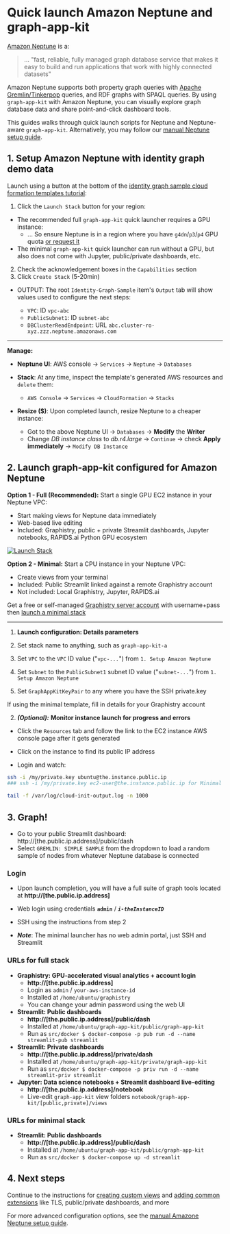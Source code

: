 # Quick launch Amazon Neptune and graph-app-kit

[Amazon Neptune](https://aws.amazon.com/neptune/) is a:

> ... &quot;fast, reliable, fully managed graph database service that makes it easy to build and run applications that work with highly connected datasets&quot;

Amazon Neptune supports both property graph queries with [Apache Gremlin/Tinkerpop](https://tinkerpop.apache.org/) queries, and RDF graphs with SPAQL queries. By using `graph-app-kit` with Amazon Neptune, you can visually explore graph database data and share point-and-click dashboard tools. 

This guides walks through quick launch scripts for Neptune and Neptune-aware `graph-app-kit`. Alternatively, you may follow our [manual Neptune setup guide](neptune-manual.md). 

## 1. Setup Amazon Neptune with identity graph demo data

Launch using a button at the bottom of the [identity graph sample cloud formation templates tutorial](https://aws.amazon.com/blogs/database/building-a-customer-identity-graph-with-amazon-neptune/):


1. Click the `Launch Stack` button for your region:
  * The recommended full `graph-app-kit` quick launcher requires a GPU instance:
     * ... So ensure Neptune is in a region where you have `g4dn`/`p3`/`p4` GPU quota [or request it](https://docs.aws.amazon.com/AWSEC2/latest/UserGuide/ec2-resource-limits.html)
  * The minimal `graph-app-kit` quick launcher can run without a GPU, but also does not come with Jupyter, public/private dashboards, etc.
2. Check the acknowledgement boxes in the `Capabilities` section
3. Click `Create Stack` (5-20min)
  *  OUTPUT: The root `Identity-Graph-Sample` item's `Output` tab will show values used to configure the next steps:

      * `VPC`: ID `vpc-abc`
      * `PublicSubnet1`: ID `subnet-abc`
      * `DBClusterReadEndpoint`: URL `abc.cluster-ro-xyz.zzz.neptune.amazonaws.com`

----

**Manage:**

* **Neptune UI**: AWS console -> `Services` -> `Neptune` -> `Databases`

* **Stack**: At any time, inspect the template's generated AWS resources and `delete` them:
	*  `AWS Console` -> `Services` -> `CloudFormation` -> `Stacks` 

* **Resize ($)**: Upon completed launch, resize Neptune to a cheaper instance: 
  * Got to the above Neptune UI -> `Databases` -> **Modify** the **Writer**
  * Change *DB instance class* to *db.r4.large* -> `Continue` -> check **Apply immediately** -> `Modify DB Instance`

## 2. Launch graph-app-kit configured for Amazon Neptune

**Option 1 - Full (Recommended):** Start a single GPU EC2 instance in your Neptune VPC:

  * Start making views for Neptune data immediately
  * Web-based live editing
  * Included: Graphistry, public + private Streamlit dashboards, Jupyter notebooks, RAPIDS.ai Python GPU ecosystem

  [![Launch Stack](https://s3.amazonaws.com/cloudformation-examples/cloudformation-launch-stack.png)](https://console.aws.amazon.com/cloudformation/home?region=region#/stacks/new?stackName=graph_app_kit_full&templateURL=https://graph-app-kit-repo-public.s3.us-east-2.amazonaws.com/templates/latest/neptune/graphistry.yml)

**Option 2 - Minimal:** Start a CPU instance in your Neptune VPC:

  * Create views from your terminal
  * Included: Public Streamlit linked against a remote Graphistry account
  * Not included: Local Graphistry, Jupyter, RAPIDS.ai

  Get a free or self-managed [Graphistry server account](https://www.graphistry.com/get-started) with username+pass then [launch a minimal stack](https://console.aws.amazon.com/cloudformation/home?region=region#/stacks/new?stackName=graph_app_kit_full&templateURL=https://graph-app-kit-repo-public.s3.us-east-2.amazonaws.com/templates/latest/neptune/graphistry.yml)

----

1. **Launch configuration: Details parameters**

  1. Set stack name to anything, such as `graph-app-kit-a`
  1. Set `VPC` to the `VPC` ID value ("`vpc-...`") from `1. Setup Amazon Neptune`
  1. Set `Subnet` to the `PublicSubnet1` subnet ID value ("`subnet-...`") from `1. Setup Amazon Neptune`
  1. Set `GraphAppKitKeyPair` to any where you have the SSH private.key

  If using the minimal template, fill in details for your Graphistry account

2. ***(Optional):*** **Monitor instance launch for progress and errors**

  * Click the `Resources` tab and follow the link to the EC2 instance AWS console page after it gets generated

  * Click on the instance to find its public IP address
  
  * Login and watch:

  ```bash
  ssh -i /my/private.key ubuntu@the.instance.public.ip 
  ### ssh -i /my/private.key ec2-user@the.instance.public.ip for Minimal launcher

  tail -f /var/log/cloud-init-output.log -n 1000
  ```

## 3. Graph!

* Go to your public Streamlit dashboard: http://[the.public.ip.address]/public/dash
* Select `GREMLIN: SIMPLE SAMPLE` from the dropdown to load a random sample of nodes from whatever Neptune database is connected

### Login

* Upon launch completion, you will have a full suite of graph tools located at **http://[the.public.ip.address]**

* Web login using credentials **`admin`** / ***`i-theInstanceID`*** 

* SSH using the instructions from step 2

* ***Note***: The minimal launcher has no web admin portal, just SSH and Streamlit

### URLs for full stack 

* **Graphistry: GPU-accelerated visual analytics + account login**
  * **http://[the.public.ip.address]**
  * Login as `admin` / `your-aws-instance-id`
  * Installed at `/home/ubuntu/graphistry`
  * You can change your admin password using the web UI
* **Streamlit: Public dashboards**
  * **http://[the.public.ip.address]/public/dash**
  * Installed at `/home/ubuntu/graph-app-kit/public/graph-app-kit`
  * Run as `src/docker $ docker-compose -p pub run -d --name streamlit-pub streamlit`
* **Streamlit: Private dashboards**
  * **http://[the.public.ip.address]/private/dash**
  * Installed at `/home/ubuntu/graph-app-kit/private/graph-app-kit`
  * Run as `src/docker $ docker-compose -p priv run -d --name streamlit-priv streamlit`
* **Jupyter: Data science notebooks + Streamlit dashboard live-editing**
  * **http://[the.public.ip.address]/notebook**
  * Live-edit `graph-app-kit` view folders `notebook/graph-app-kit/[public,private]/views`

### URLs for minimal stack 

* **Streamlit: Public dashboards**
  * **http://[the.public.ip.address]/public/dash**
  * Installed at `/home/ubuntu/graph-app-kit/public/graph-app-kit`
  * Run as `src/docker $ docker-compose up -d streamlit`

## 4. Next steps

Continue to the instructions for [creating custom views](views.md) and [adding common extensions](extend.md) like TLS, public/private dashboards, and more

For more advanced configuration options, see the [manual Amazone Neptune setup guide](neptune-manual.md).
